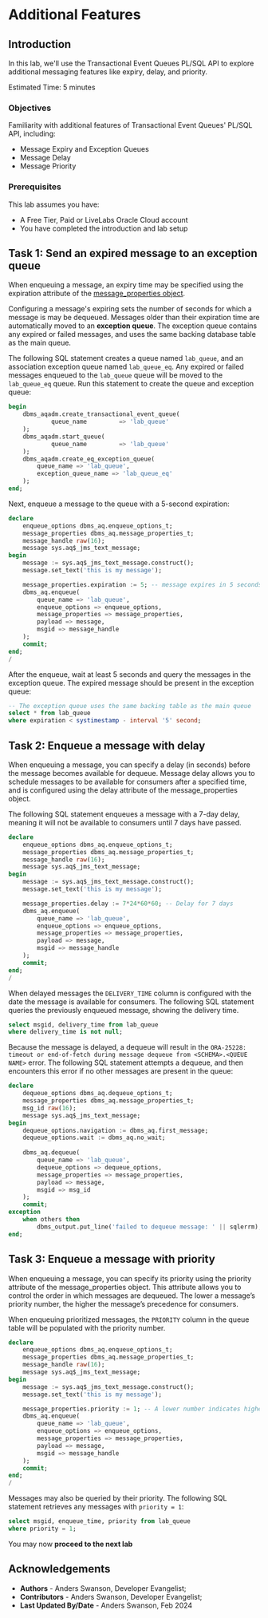 # Additional Features

## Introduction

In this lab, we'll use the Transactional Event Queues PL/SQL API to explore additional messaging features like expiry, delay, and priority. 

Estimated Time: 5 minutes

### Objectives

Familiarity with additional features of Transactional Event Queues' PL/SQL API, including:

- Message Expiry and Exception Queues
- Message Delay
- Message Priority

### Prerequisites

This lab assumes you have:

- A Free Tier, Paid or LiveLabs Oracle Cloud account
- You have completed the introduction and lab setup

## **Task 1:** Send an expired message to an exception queue

When enqueuing a message, an expiry time may be specified using the expiration attribute of the [message_properties object](https://docs.oracle.com/en/database/oracle/oracle-database/23/arpls/advanced-queuing-AQ-types.html#GUID-7232160F-22CF-4DF7-BAAF-96EDCC5CB452).

Configuring a message's expiring sets the number of seconds for which a message is may be dequeued. Messages older than their expiration time are automatically moved to an **exception queue**. The exception queue contains any expired or failed messages, and uses the same backing database table as the main queue.

The following SQL statement creates a queue named `lab_queue`, and an association exception queue named `lab_queue_eq`. Any expired or failed messages enqueued to the `lab_queue` queue will be moved to the `lab_queue_eq` queue. Run this statement to create the queue and exception queue:

```sql
begin
    dbms_aqadm.create_transactional_event_queue(
            queue_name         => 'lab_queue'
    );
    dbms_aqadm.start_queue(
            queue_name         => 'lab_queue'
    );
    dbms_aqadm.create_eq_exception_queue(
        queue_name => 'lab_queue',
        exception_queue_name => 'lab_queue_eq'
    );
end;
```

Next, enqueue a message to the queue with a 5-second expiration:

```sql
declare
    enqueue_options dbms_aq.enqueue_options_t;
    message_properties dbms_aq.message_properties_t;
    message_handle raw(16);
    message sys.aq$_jms_text_message;
begin
    message := sys.aq$_jms_text_message.construct();
    message.set_text('this is my message');

    message_properties.expiration := 5; -- message expires in 5 seconds
    dbms_aq.enqueue(
        queue_name => 'lab_queue',
        enqueue_options => enqueue_options,
        message_properties => message_properties,
        payload => message,
        msgid => message_handle
    );
    commit;
end;
/
```

After the enqueue, wait at least 5 seconds and query the messages in the exception queue. The expired message should be present in the exception queue:

```sql
-- The exception queue uses the same backing table as the main queue
select * from lab_queue
where expiration < systimestamp - interval '5' second;
```

## **Task 2:** Enqueue a message with delay

When enqueuing a message, you can specify a delay (in seconds) before the message becomes available for dequeue. Message delay allows you to schedule messages to be available for consumers after a specified time, and is configured using the delay attribute of the message_properties object.

The following SQL statement enqueues a message with a 7-day delay, meaning it will not be available to consumers until 7 days have passed.

```sql
declare
    enqueue_options dbms_aq.enqueue_options_t;
    message_properties dbms_aq.message_properties_t;
    message_handle raw(16);
    message sys.aq$_jms_text_message;
begin
    message := sys.aq$_jms_text_message.construct();
    message.set_text('this is my message');

    message_properties.delay := 7*24*60*60; -- Delay for 7 days
    dbms_aq.enqueue(
        queue_name => 'lab_queue',
        enqueue_options => enqueue_options,
        message_properties => message_properties,
        payload => message,
        msgid => message_handle
    );
    commit;
end;
/
```

When delayed messages the `DELIVERY_TIME` column is configured with the date the message is available for consumers. The following SQL statement queries the previously enqueued message, showing the delivery time.

```sql
select msgid, delivery_time from lab_queue
where delivery_time is not null;
```

Because the message is delayed, a dequeue will result in the `ORA-25228: timeout or end-of-fetch during message dequeue from <SCHEMA>.<QUEUE NAME>` error. The following SQL statement attempts a dequeue, and then encounters this error if no other messages are present in the queue:

```sql
declare
    dequeue_options dbms_aq.dequeue_options_t;
    message_properties dbms_aq.message_properties_t;
    msg_id raw(16);
    message sys.aq$_jms_text_message;
begin
    dequeue_options.navigation := dbms_aq.first_message;
    dequeue_options.wait := dbms_aq.no_wait;
    
    dbms_aq.dequeue(
        queue_name => 'lab_queue',
        dequeue_options => dequeue_options,
        message_properties => message_properties,
        payload => message,
        msgid => msg_id
    );
    commit;
exception
    when others then
        dbms_output.put_line('failed to dequeue message: ' || sqlerrm);
end;
```

## **Task 3:** Enqueue a message with priority

When enqueuing a message, you can specify its priority using the priority attribute of the message_properties object. This attribute allows you to control the order in which messages are dequeued. The lower a message’s priority number, the higher the message’s precedence for consumers.

When enqueuing prioritized messages, the `PRIORITY`
column in the queue table will be populated with the priority number.

```sql
declare
    enqueue_options dbms_aq.enqueue_options_t;
    message_properties dbms_aq.message_properties_t;
    message_handle raw(16);
    message sys.aq$_jms_text_message;
begin
    message := sys.aq$_jms_text_message.construct();
    message.set_text('this is my message');

    message_properties.priority := 1; -- A lower number indicates higher priority
    dbms_aq.enqueue(
        queue_name => 'lab_queue',
        enqueue_options => enqueue_options,
        message_properties => message_properties,
        payload => message,
        msgid => message_handle
    );
    commit;
end;
/
```

Messages may also be queried by their priority. The following SQL statement retrieves any messages with `priority = 1`:

```sql
select msgid, enqueue_time, priority from lab_queue
where priority = 1;
```

You may now **proceed to the next lab**

## Acknowledgements

- **Authors** - Anders Swanson, Developer Evangelist;
- **Contributors** - Anders Swanson, Developer Evangelist;
- **Last Updated By/Date** - Anders Swanson, Feb 2024
